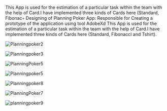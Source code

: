 This App is used for the estimation of a particular task within the team with the help of Card.I have implemented three kinds of Cards here (Standard, Fibonac◦ Designing of Planning Poker App: Responsible for Creating a prototype of the application using tool AdobeXd
This App is used for the estimation of a particular task within the team with the help of Card.I have implemented three kinds of Cards here (Standard, Fibonacci and Tshirt).



![Planningpoker2](https://user-images.githubusercontent.com/33839706/210060250-e99a5b67-2883-49f6-80c0-3008ef4b5eba.PNG)

![Planningpoker3](https://user-images.githubusercontent.com/33839706/210060254-9cd0106b-cbbe-4452-8920-ee0262776f9a.PNG)

![PlanningPoker5](https://user-images.githubusercontent.com/33839706/210060265-3f7c267a-8552-4503-8d26-6522407f63db.PNG)

![Planningpoker5](https://user-images.githubusercontent.com/33839706/210060260-02f005e8-30b3-4443-bc9e-e30b8a54aeec.PNG)

![Planningpoker8](https://user-images.githubusercontent.com/33839706/210060262-f5168231-597e-4883-9e91-ca91c7ce8e41.PNG)

![PlanningPoker7](https://user-images.githubusercontent.com/33839706/210060270-cf3133b9-4b79-4bee-9331-c249745a744c.PNG)

![planningpoker9](https://user-images.githubusercontent.com/33839706/210060247-374654e0-31a1-4295-8438-3edd7a0a4422.PNG)



